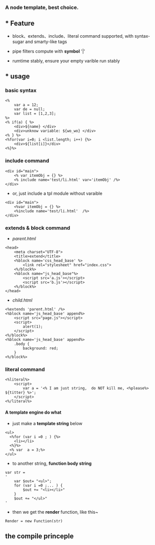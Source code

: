 ### A node template, best choice.

## * Feature
* block、extends、include、literal command supported, with syntax-sugar and smarty-like tags

* pipe filters compute with **symbol**  '|'

* rumtime stably, ensure your empty varible run stably

## * usage

### **basic** syntax

```
<%
	var a = 12;
	var de = null;
	var list = [1,2,3];
%>
<% if(a) { %>
	<div>${name} </div>
	<div>unknow variable: ${wo_wo} </div>
<% } %>
<%for(var i=0; i <list.length; i++) {%>
	<div>${list[i]}</div>
<%}%>
```

### **include** command

```
<div id="main">
    <% var itemObj = {} %>
	<% include name='test/li.html' var='itemObj' /%>
</div>
```

* or, just include a tpl module without varaible


```
<div id="main">
    <%var itemObj = {} %>
	<%include name='test/li.html'  /%>
</div>
```

### **extends** & **block** command

* *parent.html*

```
<head>
	<meta charset="UTF-8">
	<title>extend</title>
	<%block name='css_head_base' %>
		<link rel="stylesheet" href="index.css">
	<%/block%>
	<%block name="js_head_base"%>
		<script src='a.js'></script>
		<script src='b.js'></script>
	<%/block%>
</head>
```

* *child.html*

```
<%extends 'parent.html' /%>
<%block name='js_head_base' append%>
	<script src="page.js"></script>
	<script>
		alert(1);
	</script>
<%/block%>
<%block name='js_head_base' append%>
	.body {
		background: red;
	}
<%/block%>
```

###  **literal** command

```
<%literal%>
	<script>
		var a = '<% I am just string,  do NOT kill me, <%please%> ${titter} %>';
	</script>
<%/literal%>
```

#### A template engine do what

* just make a **template string** below

```
<ul>
  <%for (var i =0 ; ) {%>
  	<li></li>
  <%}%>
  <% var  a = 3;%>
</ul>
```

* to another string, **function body string**

```
var str =
'
	var $out= "<ul>";
	for (var i =0 ;... ) {
		$out += "<li></li>"
	}
	$out += "</ul>"
'
```

* then we get the **render** function, like this~

```
Render = new Function(str)
```

## the compile princeple



